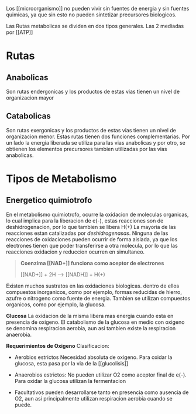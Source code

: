 Los [[microorganismo]] no pueden vivir sin fuentes de energia y sin fuentes quimicas, ya que sin esto no pueden sintetizar precursores biologicos.

Las Rutas metabolicas se dividen en dos tipos generales. Las 2 mediadas por [[ATP]]

# Rutas
## Anabolicas
Son rutas endergonicas y los productos de estas vias tienen un nivel de organizacion mayor

## Catabolicas
Son rutas exergonicas y los productos de estas vias tienen un nivel de organizacion menor.
	Estas rutas tienen dos funciones complementarias. Por un lado la energia liberada se utiliza para las vias anabolicas y por otro, se obtienen los elementos precursores tambien utilizadas por las vias anabolicas.
# Tipos de Metabolismo

## Energetico quimiotrofo
En el metabolismo quimiotrofo, ocurre la oxidacion de moleculas organicas, lo cual implica para la liberacion de e(-), estas reacciones son de deshidrogenacion, por lo que tambien se libera H(+)
 La mayoria de las reacciones estan catalizadas por *deshidrogenasas*.
 Ninguna de las reacciones de oxidaciones pueden ocurrir de forma aislada, ya que los electrones tienen que poder transferirse a otra molecula, por lo que las reacciones oxidacion y reduccion ocurren en simultaneo.

 >**Coenzima [[NAD+]] funciona como aceptor de electrones**
 >
> [[NAD+]] + 2H --> [[NADH]] + H(+)

Existen muchos sustratos en las oxidaciones biologicas. dentro de ellos compuestos inorganicos, como por ejemplo, formas reducidas de hierro, azufre o nitrogeno como fuente de energia.
Tambien se utilizan compuestos organicos, como por ejemplo, la glucosa.

**Glucosa**
La oxidacion de la misma libera mas energia cuando esta en presencia de oxigeno.
El catabolismo de la glucosa en medio con oxigeno se denomina respiracion aerobia, aun asi tambien existe la respiracion anaerobia.

**Requerimientos de Oxigeno**
Clasificacion:
- Aerobios estrictos 
	Necesidad absoluta de oxigeno.
	Para oxidar la glucosa, esta pasa por la via de la [[glucolisis]]

- Anaerobios estrictos:
	No pueden utilizar O2 como aceptor final de e(-).
	Para oxidar la glucosa utilizan la fermentacion

- Facultativos
	pueden desarrollarse tanto en presencia como ausencia de O2,
	aun asi principalmente utilizan respiracion aerobia cuando se puede.
